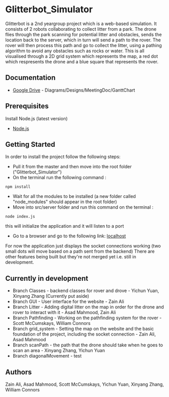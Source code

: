# Glitterbot_Simulator
Glitterbot is a 2nd yeargroup project which is a web-based simulation. It consists of 2 robots collaborating to collect litter from a park. The drone flies through the park scanning for potential litter and obstacles, sends the location back to the server, which in turn will send a path to the rover. The rover will then process this path and go to collect the litter, using a pathing algorithm to avoid any obstacles such as rocks or water. This is all visualised through a 2D grid system which represents the map, a red dot which respresents the drone and a blue square that represents the rover.
## Documentation
* [Google Drive](https://drive.google.com/open?id=1AVRqvaEoW0lo5PRXyDMAQ6pkdIHL36RG) - Diagrams/Designs/MeetingDoc/GanttChart
## Prerequisites
Install Node.js (latest version)
* [Node.js](https://nodejs.org/it/)
## Getting Started
In order to install the project follow the following steps:
* Pull it from the master and then move into the root folder ("Glitterbot_Simulator")
* On the terminal run the following command :
```
npm install
```
* Wait for all the modules to be installed (a new folder called "node_modules" should appear in the root folder)
* Move into src/server folder and run this command on the terminal :
```
node index.js
```
this will initialize the application and it will listen to a port
* Go to a browser and go to the following link: [localhost](http://localhost:3000)

For now the application just displays the socket connections working (two small dots will move based on a path sent from the backend)
There are other features being built but they're not merged yet i.e. still in development.

## Currently in development
* Branch Classes - backend classes for rover and drove - Yichun Yuan, Xinyang Zhang (Currently put aside)
* Branch GUI - User interface for the website - Zain Ali
* Branch Litter - Adding digital litter on the map in order for the drone and rover to interact with it - Asad Mahmood, Zain Ali
* Branch Pathfinding - Working on the pathfinding system for the rover - Scott McCumskays, William Connors
* Branch grid_system - Setting the map on the website and the basic foundation of the project, including the socket connection - Zain Ali, Asad Mahmood
* Branch scanPath - the path that the drone should take when he goes to scan an area - Xinyang Zhang, Yichun Yuan
* Branch diagonalMovement - test


## Authors
Zain Ali, Asad Mahmood, Scott McCumskays, Yichun Yuan, Xinyang Zhang, William Connors
